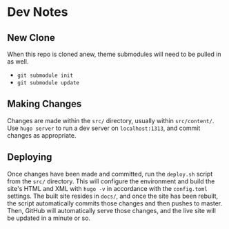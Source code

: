 # Dev Notes

## New Clone

When this repo is cloned anew, theme submodules will need to be pulled in as well.

- `git submodule init`
- `git submodule update`

## Making Changes

Changes are made within the `src/` directory, usually within `src/content/`.
Use `hugo server` to run a dev server on `localhost:1313`, and commit changes as appropriate.

## Deploying

Once changes have been made and committed, run the `deploy.sh` script from the `src/` directory.
This will configure the environment and build the site's HTML and XML with `hugo -v` in accordance with the `config.toml` settings.
The built site resides in `docs/`, and once the site has been rebuilt, the script automatically commits those changes and then pushes to master.
Then, GitHub will automatically serve those changes, and the live site will be updated in a minute or so.

